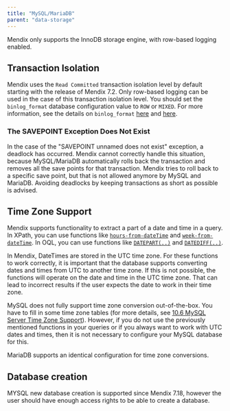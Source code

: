 ```yaml
---
title: "MySQL/MariaDB"
parent: "data-storage"
---
```

Mendix only supports the InnoDB storage engine, with row-based logging enabled.

## Transaction Isolation

Mendix uses the `Read Committed` transaction isolation level by default starting with the release of Mendix 7.2. Only row-based logging can be used in the case of this transaction isolation level. You should set the `binlog_format` database configuration value to `ROW` or `MIXED`. For more information, see the details on `binlog_format` [here](https://dev.mysql.com/doc/refman/5.7/en/replication-options-binary-log.html#sysvar_binlog_format) and [here](https://mariadb.com/kb/en/mariadb/replication-and-binary-log-server-system-variables/#binlog_format).

### The SAVEPOINT Exception Does Not Exist

In the case of the "SAVEPOINT unnamed does not exist" exception, a deadlock has occurred. Mendix cannot correctly handle this situation, because MySQL/MariaDB automatically rolls back the transaction and removes all the save points for that transaction. Mendix tries to roll back to a specific save point, but that is not allowed anymore by MySQL and MariaDB. Avoiding deadlocks by keeping transactions as short as possible is advised.

## Time Zone Support

Mendix supports functionality to extract a part of a date and time in a query. In XPath, you can use functions like [`hours-from-dateTime`](xpath-hours-from-datetime) and [`week-from-dateTime`](xpath-week-from-datetime). In OQL, you can use functions like [`DATEPART(..)`](oql-datepart) and [`DATEDIFF(..)`](oql-datediff). 

In Mendix, DateTimes are stored in the UTC time zone. For these functions to work correctly, it is important that the database supports converting dates and times from UTC to another time zone. If this is not possible, the functions will operate on the date and time in the UTC time zone. That can lead to incorrect results if the user expects the date to work in their time zone.

MySQL does not fully support time zone conversion out-of-the-box. You have to fill in some time zone tables (for more details, see [10.6 MySQL Server Time Zone Support](http://dev.mysql.com/doc/refman/5.5/en/time-zone-support.html)). However, if you do not use the previously mentioned functions in your queries or if you always want to work with UTC dates and times, then it is not necessary to configure your MySQL database for this.

MariaDB supports an identical configuration for time zone conversions.

## Database creation

MYSQL new database creation is supported since Mendix 7.18, however the user should have enough access rights to be able to create a database.


